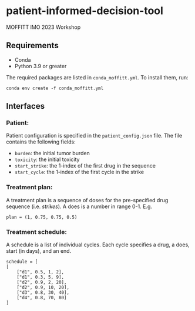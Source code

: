 # patient-informed-decision-tool
MOFFITT IMO 2023 Workshop

## Requirements

* Conda
* Python 3.9 or greater

The required packages are listed in `conda_moffitt.yml`. To install them, run:

```
conda env create -f conda_moffitt.yml
```

##  Interfaces

### Patient:

Patient configuration is specified in the `patient_config.json` file. The file contains the following fields:

* `burden`: the initial tumor burden
* `toxicity`: the initial toxicity
* `start_strike`: the 1-index of the first drug in the sequence
* `start_cycle`: the 1-index of the first cycle in the strike

### Treatment plan:

A treatment plan is a sequence of doses for the pre-specified drug sequence (i.e. *strikes*). A does is a number in range 0-1. E.g.

````
plan = (1, 0.75, 0.75, 0.5)
````

### Treatment schedule:

A schedule is a list of individual cycles. Each cycle specifies a drug, a does, start (in days), and an end.

````
schedule = [
[
    ["d1", 0.5, 1, 2],
    ["d1", 0.3, 5, 9],
    ["d2", 0.9, 2, 20],
    ["d2", 0.9, 10, 20],
    ["d3", 0.8, 30, 40],
    ["d4", 0.8, 70, 80]
]
````